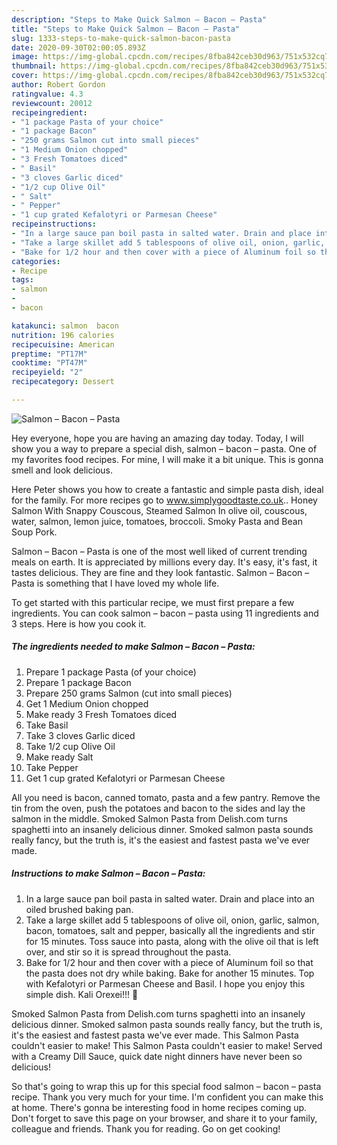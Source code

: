 ```yaml
---
description: "Steps to Make Quick Salmon – Bacon – Pasta"
title: "Steps to Make Quick Salmon – Bacon – Pasta"
slug: 1333-steps-to-make-quick-salmon-bacon-pasta
date: 2020-09-30T02:00:05.893Z
image: https://img-global.cpcdn.com/recipes/8fba842ceb30d963/751x532cq70/salmon-bacon-pasta-recipe-main-photo.jpg
thumbnail: https://img-global.cpcdn.com/recipes/8fba842ceb30d963/751x532cq70/salmon-bacon-pasta-recipe-main-photo.jpg
cover: https://img-global.cpcdn.com/recipes/8fba842ceb30d963/751x532cq70/salmon-bacon-pasta-recipe-main-photo.jpg
author: Robert Gordon
ratingvalue: 4.3
reviewcount: 20012
recipeingredient:
- "1 package Pasta of your choice"
- "1 package Bacon"
- "250 grams Salmon cut into small pieces"
- "1 Medium Onion chopped"
- "3 Fresh Tomatoes diced"
- " Basil"
- "3 cloves Garlic diced"
- "1/2 cup Olive Oil"
- " Salt"
- " Pepper"
- "1 cup grated Kefalotyri or Parmesan Cheese"
recipeinstructions:
- "In a large sauce pan boil pasta in salted water. Drain and place into an oiled brushed baking pan."
- "Take a large skillet add 5 tablespoons of olive oil, onion, garlic, salmon, bacon, tomatoes, salt and pepper, basically all the ingredients and stir for 15 minutes. Toss sauce into pasta, along with the olive oil that is left over, and stir so it is spread throughout the pasta."
- "Bake for 1/2 hour and then cover with a piece of Aluminum foil so that the pasta does not dry while baking. Bake for another 15 minutes. Top with Kefalotyri or Parmesan Cheese and Basil. I hope you enjoy this simple dish. Kali Orexei!!! 🙂"
categories:
- Recipe
tags:
- salmon
- 
- bacon

katakunci: salmon  bacon 
nutrition: 196 calories
recipecuisine: American
preptime: "PT17M"
cooktime: "PT47M"
recipeyield: "2"
recipecategory: Dessert

---
```



![Salmon – Bacon – Pasta](https://img-global.cpcdn.com/recipes/8fba842ceb30d963/751x532cq70/salmon-bacon-pasta-recipe-main-photo.jpg)

Hey everyone, hope you are having an amazing day today. Today, I will show you a way to prepare a special dish, salmon – bacon – pasta. One of my favorites food recipes. For mine, I will make it a bit unique. This is gonna smell and look delicious.

Here Peter shows you how to create a fantastic and simple pasta dish, ideal for the family. For more recipes go to www.simplygoodtaste.co.uk.. Honey Salmon With Snappy Couscous, Steamed Salmon In olive oil, couscous, water, salmon, lemon juice, tomatoes, broccoli. Smoky Pasta and Bean Soup Pork.

Salmon – Bacon – Pasta is one of the most well liked of current trending meals on earth. It is appreciated by millions every day. It's easy, it's fast, it tastes delicious. They are fine and they look fantastic. Salmon – Bacon – Pasta is something that I have loved my whole life.


To get started with this particular recipe, we must first prepare a few ingredients. You can cook salmon – bacon – pasta using 11 ingredients and 3 steps. Here is how you cook it.

<!--inarticleads1-->

##### The ingredients needed to make Salmon – Bacon – Pasta:

1. Prepare 1 package Pasta (of your choice)
1. Prepare 1 package Bacon
1. Prepare 250 grams Salmon (cut into small pieces)
1. Get 1 Medium Onion chopped
1. Make ready 3 Fresh Tomatoes diced
1. Take  Basil
1. Take 3 cloves Garlic diced
1. Take 1/2 cup Olive Oil
1. Make ready  Salt
1. Take  Pepper
1. Get 1 cup grated Kefalotyri or Parmesan Cheese


All you need is bacon, canned tomato, pasta and a few pantry. Remove the tin from the oven, push the potatoes and bacon to the sides and lay the salmon in the middle. Smoked Salmon Pasta from Delish.com turns spaghetti into an insanely delicious dinner. Smoked salmon pasta sounds really fancy, but the truth is, it&#39;s the easiest and fastest pasta we&#39;ve ever made. 

<!--inarticleads2-->

##### Instructions to make Salmon – Bacon – Pasta:

1. In a large sauce pan boil pasta in salted water. Drain and place into an oiled brushed baking pan.
1. Take a large skillet add 5 tablespoons of olive oil, onion, garlic, salmon, bacon, tomatoes, salt and pepper, basically all the ingredients and stir for 15 minutes. Toss sauce into pasta, along with the olive oil that is left over, and stir so it is spread throughout the pasta.
1. Bake for 1/2 hour and then cover with a piece of Aluminum foil so that the pasta does not dry while baking. Bake for another 15 minutes. Top with Kefalotyri or Parmesan Cheese and Basil. I hope you enjoy this simple dish. Kali Orexei!!! 🙂


Smoked Salmon Pasta from Delish.com turns spaghetti into an insanely delicious dinner. Smoked salmon pasta sounds really fancy, but the truth is, it&#39;s the easiest and fastest pasta we&#39;ve ever made. This Salmon Pasta couldn&#39;t easier to make! This Salmon Pasta couldn&#39;t easier to make! Served with a Creamy Dill Sauce, quick date night dinners have never been so delicious! 

So that's going to wrap this up for this special food salmon – bacon – pasta recipe. Thank you very much for your time. I'm confident you can make this at home. There's gonna be interesting food in home recipes coming up. Don't forget to save this page on your browser, and share it to your family, colleague and friends. Thank you for reading. Go on get cooking!
